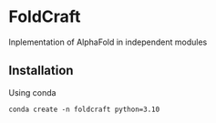 # FoldCraft

Inplementation of AlphaFold in independent modules

## Installation
Using conda
```
conda create -n foldcraft python=3.10


```





